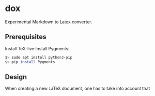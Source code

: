 # dox
Experimental Markdown to Latex converter.

## Prerequisites

Install TeX-live
Install Pygments:
```bash
$> sudo apt install python3-pip
$> pip install Pygments
```

## Design

When creating a new LaTeX document, one has to take into account that 